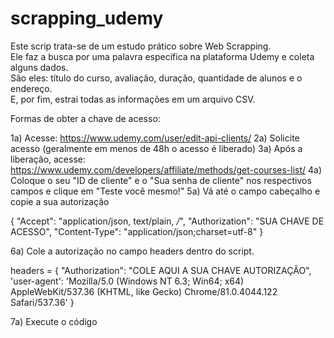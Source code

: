 # scrapping_udemy
  Este scrip trata-se de um estudo prático sobre Web Scrapping.   
  Ele faz a busca por uma palavra específica na plataforma Udemy e coleta alguns dados.   
  São eles: título do curso, avaliação, duração, quantidade de alunos e o endereço.   
  E, por fim, estrai todas as informações em um arquivo CSV.


Formas de obter a chave de acesso:

1a) Acesse: https://www.udemy.com/user/edit-api-clients/
2a) Solicite acesso (geralmente em menos de 48h o acesso é liberado)
3a) Após a liberação, acesse: https://www.udemy.com/developers/affiliate/methods/get-courses-list/
4a) Coloque o seu "ID de cliente" e o "Sua senha de cliente" nos respectivos campos e clique em "Teste você mesmo!"
5a) Vá até o campo cabeçalho e copie a sua autorização

{
  "Accept": "application/json, text/plain, */*",
  "Authorization": "SUA CHAVE DE ACESSO",
  "Content-Type": "application/json;charset=utf-8"
}

6a) Cole a autorização no campo headers dentro do script.

headers = {
    "Authorization": "COLE AQUI A SUA CHAVE AUTORIZAÇÃO",
    'user-agent': 'Mozilla/5.0 (Windows NT 6.3; Win64; x64) AppleWebKit/537.36 (KHTML, like Gecko) Chrome/81.0.4044.122 Safari/537.36'
}

7a) Execute o código
